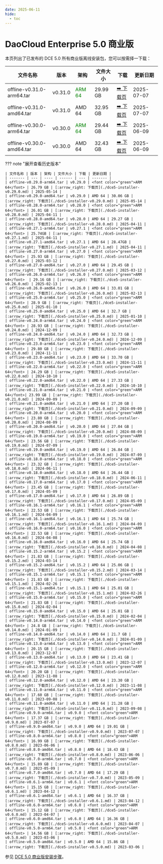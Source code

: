 ```yaml
---
date: 2025-06-11
hide:
  - toc
---
```


# DaoCloud Enterprise 5.0 商业版

本页列出了已发布的 DCE 5.0 所有商业版离线安装包，您可以按需择一下载：

| 文件名称 | 版本 | 架构 | 文件大小 | 下载 | 更新日期 |
| ------- | --- | ---- | ------ | --- | ------- |
| offline-v0.31.0-arm64.tar | v0.31.0 | <font color="green">ARM 64</font> | 29.99 GB | [:arrow_right: 下载页](./dce5-installer-v0.31.0.md) | 2025-07-07 |
| offline-v0.31.0-amd64.tar | v0.31.0 | AMD 64 | 32.95 GB | [:arrow_right: 下载页](./dce5-installer-v0.31.0.md) | 2025-07-07 |
| offline-v0.30.0-arm64.tar | v0.30.0 | <font color="green">ARM 64</font> | 29.44 GB | [:arrow_right: 下载页](./dce5-installer-v0.30.0.md) | 2025-06-09 |
| offline-v0.30.0-amd64.tar | v0.30.0 | AMD 64 | 32.43 GB | [:arrow_right: 下载页](./dce5-installer-v0.30.0.md) | 2025-06-09 |

??? note "展开查看历史版本"

    | 文件名称 | 版本 | 架构 | 文件大小 | 下载 | 更新日期 |
    | ------- | --- | ---- | ------ | --- | ------- |
    | offline-v0.29.0-arm64.tar | v0.29.0 | <font color="green">ARM 64</font> | 26.79 GB | [:arrow_right: 下载页](./dce5-installer-v0.29.0.md) | 2025-05-14 |
    | offline-v0.29.0-amd64.tar | v0.29.0 | AMD 64 | 30.06 GB | [:arrow_right: 下载页](./dce5-installer-v0.29.0.md) | 2025-05-14 |
    | offline-v0.28.0-arm64.tar | v0.28.0 | <font color="green">ARM 64</font> | 26.01 GB | [:arrow_right: 下载页](./dce5-installer-v0.28.0.md) | 2025-04-11 |
    | offline-v0.28.0-amd64.tar | v0.28.0 | AMD 64 | 29.27 GB | [:arrow_right: 下载页](./dce5-installer-v0.28.0.md) | 2025-04-11 |
    | offline-v0.27.1-arm64.tar | v0.27.1 | <font color="green">ARM 64</font> | 25.74GB | [:arrow_right: 下载页](./dce5-installer-v0.27.1.md) | 2025-04-11 |
    | offline-v0.27.1-amd64.tar | v0.27.1 | AMD 64 | 28.47GB | [:arrow_right: 下载页](./dce5-installer-v0.27.1.md) | 2025-04-11 |
    | offline-v0.27.0-arm64.tar | v0.27.0 | <font color="green">ARM 64</font> | 25.93 GB | [:arrow_right: 下载页](./dce5-installer-v0.27.0.md) | 2025-03-12 |
    | offline-v0.27.0-amd64.tar | v0.27.0 | AMD 64 | 29.45 GB | [:arrow_right: 下载页](./dce5-installer-v0.27.0.md) | 2025-03-12 |
    | offline-v0.26.0-arm64.tar | v0.26.0 | <font color="green">ARM 64</font>  | 29.16 GB | [:arrow_right: 下载页](./dce5-installer-v0.26.0.md) | 2025-02-13 |
    | offline-v0.26.0-amd64.tar | v0.26.0 | AMD 64 | 33.01 GB | [:arrow_right: 下载页](./dce5-installer-v0.26.0.md) | 2025-02-13 |
    | offline-v0.25.0-arm64.tar | v0.25.0 | <font color="green">ARM 64</font> | 28.9 GB | [:arrow_right: 下载页](./dce5-installer-v0.25.0.md) | 2025-01-10 |
    | offline-v0.25.0-amd64.tar | v0.25.0 | AMD 64 | 32.7 GB | [:arrow_right: 下载页](./dce5-installer-v0.25.0.md) | 2025-01-10 |
    | offline-v0.24.0-arm64.tar | v0.24.0 | <font color="green">ARM 64</font> | 28.93 GB | [:arrow_right: 下载页](./dce5-installer-v0.24.0.md) | 2024-12-09 |
    | offline-v0.24.0-amd64.tar | v0.24.0 | AMD 64 | 32.73 GB | [:arrow_right: 下载页](./dce5-installer-v0.24.0.md) | 2024-12-09 |
    | offline-v0.23.0-arm64.tar | v0.23.0 | <font color="green">ARM 64</font> | 29.80 GB | [:arrow_right: 下载页](./dce5-installer-v0.23.0.md) | 2024-11-11 |
    | offline-v0.23.0-amd64.tar | v0.23.0 | AMD 64 | 33.70 GB | [:arrow_right: 下载页](./dce5-installer-v0.23.0.md) | 2024-11-11 |
    | offline-v0.22.0-arm64.tar | v0.22.0 | <font color="green">ARM 64</font> | 24.29 GB | [:arrow_right: 下载页](./dce5-installer-v0.22.0.md) | 2024-10-10 |
    | offline-v0.22.0-amd64.tar | v0.22.0 | AMD 64 | 27.33 GB | [:arrow_right: 下载页](./dce5-installer-v0.22.0.md) | 2024-10-10 |
    | offline-v0.21.0-arm64.tar | v0.21.0 | <font color="green">ARM 64</font>| 23.99 GB | [:arrow_right: 下载页](./dce5-installer-v0.21.0.md) | 2024-09-09 |
    | offline-v0.21.0-amd64.tar | v0.21.0 | AMD 64 | 27.20 GB | [:arrow_right: 下载页](./dce5-installer-v0.21.0.md) | 2024-09-09 |
    | offline-v0.20.0-arm64.tar | v0.20.0 | <font color="green">ARM 64</font> | 23.80 GB | [:arrow_right: 下载页](./dce5-installer-v0.20.0.md) | 2024-08-09 |
    | offline-v0.20.0-amd64.tar | v0.20.0 | AMD 64 | 27.04 GB | [:arrow_right: 下载页](./dce5-installer-v0.20.0.md) | 2024-08-09 |
    | offline-v0.19.0-arm64.tar | v0.19.0 | <font color="green">ARM 64</font> | 23.56 GB | [:arrow_right: 下载页](./dce5-installer-v0.19.0.md) | 2024-07-09 |
    | offline-v0.19.0-amd64.tar | v0.19.0 | AMD 64 | 26.84 GB | [:arrow_right: 下载页](./dce5-installer-v0.19.0.md) | 2024-07-09 |
    | offline-v0.18.0-arm64.tar | v0.18.0 | <font color="green">ARM 64</font> | 23.32 GB | [:arrow_right: 下载页](./dce5-installer-v0.18.0.md) | 2024-06-11 |
    | offline-v0.18.0-amd64.tar | v0.18.0 | AMD 64 | 26.44 GB | [:arrow_right: 下载页](./dce5-installer-v0.18.0.md) | 2024-06-11 |
    | offline-v0.17.0-arm64.tar | v0.17.0 | <font color="green">ARM 64</font> | 23.45 GB | [:arrow_right: 下载页](./dce5-installer-v0.17.0.md) | 2024-05-09 |
    | offline-v0.17.0-amd64.tar | v0.17.0 | AMD 64 | 26.89 GB | [:arrow_right: 下载页](./dce5-installer-v0.17.0.md) | 2024-05-09 |
    | offline-v0.16.1-arm64.tar | v0.16.1 | <font color="green">ARM 64</font> | 22.53 GB | [:arrow_right: 下载页](./dce5-installer-v0.16.1.md) | 2024-04-09 |
    | offline-v0.16.1-amd64.tar | v0.16.1 | AMD 64 | 25.74 GB | [:arrow_right: 下载页](./dce5-installer-v0.16.1.md) | 2024-04-09 |
    | offline-v0.16.0-arm64.tar | v0.16.0 | <font color="green">ARM 64</font> | 22.53 GB | [:arrow_right: 下载页](./dce5-installer-v0.16.0.md) | 2024-04-08 |
    | offline-v0.16.0-amd64.tar | v0.16.0 | AMD 64 | 25.74 GB | [:arrow_right: 下载页](./dce5-installer-v0.16.0.md) | 2024-04-08 |
    | offline-v0.15.2-arm64.tar | v0.15.2 | <font color="green">ARM 64</font> | 21.83 GB | [:arrow_right: 下载页](./dce5-installer-v0.15.2.md) | 2024-03-14 |
    | offline-v0.15.2-amd64.tar | v0.15.2 | AMD 64 | 25.06 GB | [:arrow_right: 下载页](./dce5-installer-v0.15.2.md) | 2024-03-14 |
    | offline-v0.15.1-arm64.tar | v0.15.1 | <font color="green">ARM 64</font> | 21.83 GB | [:arrow_right: 下载页](./dce5-installer-v0.15.1.md) | 2024-02-26 |
    | offline-v0.15.1-amd64.tar | v0.15.1 | AMD 64 | 25.01 GB | [:arrow_right: 下载页](./dce5-installer-v0.15.1.md) | 2024-02-26 |
    | offline-v0.15.0-arm64.tar | v0.15.0 | <font color="green">ARM 64</font> | 21.83 GB | [:arrow_right: 下载页](./dce5-installer-v0.15.0.md) | 2024-02-04 |
    | offline-v0.15.0-amd64.tar | v0.15.0 | AMD 64 | 25.01 GB | [:arrow_right: 下载页](./dce5-installer-v0.15.0.md) | 2024-02-04 |
    | offline-v0.14.0-arm64.tar | v0.14.0 | <font color="green">ARM 64</font> | 24.8 GB | [:arrow_right: 下载页](./dce5-installer-v0.14.0.md) | 2024-01-09 |
    | offline-v0.14.0-amd64.tar | v0.14.0 | AMD 64 | 21.7 GB | [:arrow_right: 下载页](./dce5-installer-v0.14.0.md) | 2024-01-09 |
    | offline-v0.13.0-arm64.tar | v0.13.0 | <font color="green">ARM 64</font> | 20.15 GB | [:arrow_right: 下载页](./dce5-installer-v0.13.0.md) | 2023-12-07 |
    | offline-v0.13.0-amd64.tar | v0.13.0 | AMD 64 | 23.41 GB | [:arrow_right: 下载页](./dce5-installer-v0.13.0.md) | 2023-12-07 |
    | offline-v0.12.0-arm64.tar | v0.12.0 | <font color="green">ARM 64</font> | 20.20 GB | [:arrow_right: 下载页](./dce5-installer-v0.12.0.md) | 2023-11-08 |
    | offline-v0.12.0-amd64.tar | v0.12.0 | AMD 64 | 23.30 GB | [:arrow_right: 下载页](./dce5-installer-v0.12.0.md) | 2023-11-08 |
    | offline-v0.11.0-arm64.tar | v0.11.0 | <font color="green">ARM 64</font> | 17.60 GB | [:arrow_right: 下载页](./dce5-installer-v0.11.0.md) | 2023-09-08 |
    | offline-v0.11.0-amd64.tar | v0.11.0 | AMD 64 | 21.28 GB | [:arrow_right: 下载页](./dce5-installer-v0.11.0.md) | 2023-09-08 |
    | offline-v0.9.0-arm64.tar | v0.9.0 | <font color="green">ARM 64</font> | 17.37 GB | [:arrow_right: 下载页](./dce5-installer-v0.9.0.md) | 2023-07-07 |
    | offline-v0.9.0-amd64.tar | v0.9.0 | AMD 64 | 19.01 GB | [:arrow_right: 下载页](./dce5-installer-v0.9.0.md) | 2023-07-07 |
    | offline-v0.8.0-arm64.tar | v0.8.0 | <font color="green">ARM 64</font> | 16.99 GB | [:arrow_right: 下载页](./dce5-installer-v0.8.0.md) | 2023-06-06 |
    | offline-v0.8.0-amd64.tar | v0.8.0 | AMD 64 | 18.43 GB | [:arrow_right: 下载页](./dce5-installer-v0.8.0.md) | 2023-06-06 |
    | offline-v0.7.0-arm64.tar | v0.7.0 | <font color="green">ARM 64</font> | 15.89 GB | [:arrow_right: 下载页](./dce5-installer-v0.7.0.md) | 2023-05-09 |
    | offline-v0.7.0-amd64.tar | v0.7.0 | AMD 64 | 17.29 GB | [:arrow_right: 下载页](./dce5-installer-v0.7.0.md) | 2023-05-09 |
    | offline-v0.6.1-arm64.tar | v0.6.1 | <font color="green">ARM 64</font> | 15.15 GB | [:arrow_right: 下载页](./dce5-installer-v0.6.1.md) | 2023-04-12 |
    | offline-v0.6.1-amd64.tar | v0.6.1 | AMD 64 | 16.37 GB | [:arrow_right: 下载页](./dce5-installer-v0.6.1.md) | 2023-04-12 |
    | offline-v0.6.0-arm64.tar | v0.6.0 | <font color="green">ARM 64</font> | 15.12 GB | [:arrow_right: 下载页](./dce5-installer-v0.6.0.md) | 2023-04-07 |
    | offline-v0.6.0-amd64.tar | v0.6.0 | AMD 64 | 16.36 GB | [:arrow_right: 下载页](./dce5-installer-v0.6.0.md) | 2023-04-07 |
    | offline-v0.5.0-arm64.tar | v0.5.0 | <font color="green">ARM 64</font> | 14.56 GB | [:arrow_right: 下载页](./dce5-installer-v0.5.0.md) | 2023-03-06 |
    | offline-v0.5.0-amd64.tar | v0.5.0 | AMD 64 | 15.86 GB | [:arrow_right: 下载页](./dce5-installer-v0.5.0.md) | 2023-03-06 |

参见 [DCE 5.0 商业版安装步骤](../../install/index.md#_3)。
